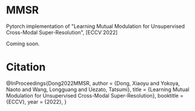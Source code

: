 # MMSR
Pytorch implementation of "Learning Mutual Modulation for Unsupervised Cross-Modal Super-Resolution", [ECCV 2022] 

Coming soon.

# Citation
@InProceedings{Dong2022MMSR,
  author    = {Dong, Xiaoyu and Yokoya, Naoto and Wang, Longguang and Uezato, Tatsumi},
  title     = {Learning Mutual Modulation for Unsupervised Cross-Modal Super-Resolution},
  booktitle = {ECCV},
  year      = {2022},
}
